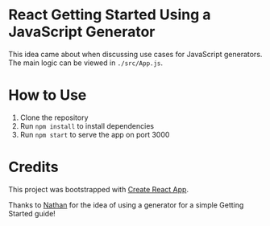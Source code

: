 # React Getting Started Using a JavaScript Generator

This idea came about when discussing use cases for JavaScript generators. The main logic can be viewed in `./src/App.js`.

# How to Use

1. Clone the repository
2. Run `npm install` to install dependencies
3. Run `npm start` to serve the app on port 3000

# Credits

This project was bootstrapped with [Create React App](https://github.com/facebook/create-react-app).

Thanks to [Nathan](https://twitter.com/nateplusplus) for the idea of using a generator for a simple Getting Started guide!
